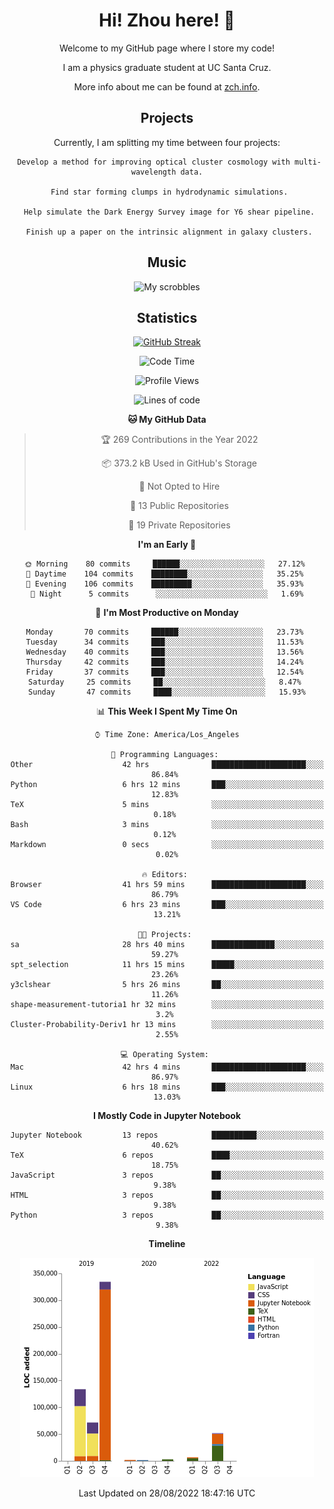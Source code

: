 <div align="center">
<h1> Hi! Zhou here! 👋 </h1>


Welcome to my GitHub page where I store my code! 

I am a physics graduate student at UC Santa Cruz. 

More info about me can be found at [zch.info](www.zch.info).

## Projects

Currently, I am splitting my time between four projects:
```
 Develop a method for improving optical cluster cosmology with multi-wavelength data.
 
 Find star forming clumps in hydrodynamic simulations.
 
 Help simulate the Dark Energy Survey image for Y6 shear pipeline.
 
 Finish up a paper on the intrinsic alignment in galaxy clusters.
```

## Music
![My scrobbles](https://lastfm-recently-played.vercel.app/api?user=zchvsre)


## Statistics

[![GitHub Streak](https://github-readme-streak-stats.herokuapp.com/?user=zhouconghao&theme=highcontrast)](https://git.io/streak-stats)

<!--START_SECTION:waka-->
![Code Time](http://img.shields.io/badge/Code%20Time-288%20hrs%2021%20mins-blue)

![Profile Views](http://img.shields.io/badge/Profile%20Views-9-blue)

![Lines of code](https://img.shields.io/badge/From%20Hello%20World%20I%27ve%20Written-604%20Thousand%20lines%20of%20code-blue)

**🐱 My GitHub Data** 

> 🏆 269 Contributions in the Year 2022
 > 
> 📦 373.2 kB Used in GitHub's Storage 
 > 
> 🚫 Not Opted to Hire
 > 
> 📜 13 Public Repositories 
 > 
> 🔑 19 Private Repositories  
 > 
**I'm an Early 🐤** 

```text
🌞 Morning    80 commits     ██████░░░░░░░░░░░░░░░░░░░   27.12% 
🌆 Daytime    104 commits    ████████░░░░░░░░░░░░░░░░░   35.25% 
🌃 Evening    106 commits    █████████░░░░░░░░░░░░░░░░   35.93% 
🌙 Night      5 commits      ░░░░░░░░░░░░░░░░░░░░░░░░░   1.69%

```
📅 **I'm Most Productive on Monday** 

```text
Monday       70 commits     ██████░░░░░░░░░░░░░░░░░░░   23.73% 
Tuesday      34 commits     ███░░░░░░░░░░░░░░░░░░░░░░   11.53% 
Wednesday    40 commits     ███░░░░░░░░░░░░░░░░░░░░░░   13.56% 
Thursday     42 commits     ███░░░░░░░░░░░░░░░░░░░░░░   14.24% 
Friday       37 commits     ███░░░░░░░░░░░░░░░░░░░░░░   12.54% 
Saturday     25 commits     ██░░░░░░░░░░░░░░░░░░░░░░░   8.47% 
Sunday       47 commits     ████░░░░░░░░░░░░░░░░░░░░░   15.93%

```


📊 **This Week I Spent My Time On** 

```text
⌚︎ Time Zone: America/Los_Angeles

💬 Programming Languages: 
Other                    42 hrs              █████████████████████░░░░   86.84% 
Python                   6 hrs 12 mins       ███░░░░░░░░░░░░░░░░░░░░░░   12.83% 
TeX                      5 mins              ░░░░░░░░░░░░░░░░░░░░░░░░░   0.18% 
Bash                     3 mins              ░░░░░░░░░░░░░░░░░░░░░░░░░   0.12% 
Markdown                 0 secs              ░░░░░░░░░░░░░░░░░░░░░░░░░   0.02%

🔥 Editors: 
Browser                  41 hrs 59 mins      █████████████████████░░░░   86.79% 
VS Code                  6 hrs 23 mins       ███░░░░░░░░░░░░░░░░░░░░░░   13.21%

🐱‍💻 Projects: 
sa                       28 hrs 40 mins      ██████████████░░░░░░░░░░░   59.27% 
spt_selection            11 hrs 15 mins      █████░░░░░░░░░░░░░░░░░░░░   23.26% 
y3clshear                5 hrs 26 mins       ██░░░░░░░░░░░░░░░░░░░░░░░   11.26% 
shape-measurement-tutoria1 hr 32 mins        ░░░░░░░░░░░░░░░░░░░░░░░░░   3.2% 
Cluster-Probability-Deriv1 hr 13 mins        ░░░░░░░░░░░░░░░░░░░░░░░░░   2.55%

💻 Operating System: 
Mac                      42 hrs 4 mins       █████████████████████░░░░   86.97% 
Linux                    6 hrs 18 mins       ███░░░░░░░░░░░░░░░░░░░░░░   13.03%

```

**I Mostly Code in Jupyter Notebook** 

```text
Jupyter Notebook         13 repos            ██████████░░░░░░░░░░░░░░░   40.62% 
TeX                      6 repos             ████░░░░░░░░░░░░░░░░░░░░░   18.75% 
JavaScript               3 repos             ██░░░░░░░░░░░░░░░░░░░░░░░   9.38% 
HTML                     3 repos             ██░░░░░░░░░░░░░░░░░░░░░░░   9.38% 
Python                   3 repos             ██░░░░░░░░░░░░░░░░░░░░░░░   9.38%

```


**Timeline**

![Chart not found](https://raw.githubusercontent.com/zhouconghao/zhouconghao/main/charts/bar_graph.png) 


 Last Updated on 28/08/2022 18:47:16 UTC
<!--END_SECTION:waka-->

<!-- ![](https://raw.githubusercontent.com/zhouconghao/github-stats/master/generated/overview.svg#gh-dark-mode-only)
![](https://raw.githubusercontent.com/zhouconghao/github-stats/master/generated/overview.svg#gh-light-mode-only)

![](https://raw.githubusercontent.com/zhouconghao/github-stats/master/generated/languages.svg#gh-dark-mode-only)
![](https://raw.githubusercontent.com/zhouconghao/github-stats/master/generated/languages.svg#gh-light-mode-only) -->

</div>


<!--
**zchvsre/zchvsre** is a ✨ _special_ ✨ repository because its `README.md` (this file) appears on your GitHub profile.

Here are some ideas to get you started:

- 🔭 I’m currently working on ...
- 🌱 I’m currently learning ...
- 👯 I’m looking to collaborate on ...
- 🤔 I’m looking for help with ...
- 💬 Ask me about ...
- 📫 How to reach me: ...
- 😄 Pronouns: ...
- ⚡ Fun fact: ...
-->
 
 </p>
